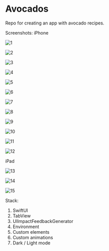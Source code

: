 # Avocados
Repo for creating an app with avocado recipes. 


Screenshots:
iPhone

![1](https://user-images.githubusercontent.com/95411693/201335408-f067f70f-2490-4190-ae25-d4337ed1d044.png)

![2](https://user-images.githubusercontent.com/95411693/201335418-e552cfce-70c3-4497-bdbf-461b253813f5.png)

![3](https://user-images.githubusercontent.com/95411693/201335428-4a42da52-31ef-4643-96c0-6324d3d0d29b.png)

![4](https://user-images.githubusercontent.com/95411693/201335441-d20cd093-4aee-462e-a040-d883a1bcbadb.png)

![5](https://user-images.githubusercontent.com/95411693/201335454-065de883-1a9d-4d43-9a4e-84e66d53ba62.png)

![6](https://user-images.githubusercontent.com/95411693/201335473-9aa1b9e0-11c0-4eaf-85ff-f44563920648.png)

![7](https://user-images.githubusercontent.com/95411693/201335480-1b0fe472-eaa9-47be-a414-e88dfe881ebc.png)

![8](https://user-images.githubusercontent.com/95411693/201335490-5b9b6ff1-fcf0-4b5d-b1c4-db5c63945f08.png)

![9](https://user-images.githubusercontent.com/95411693/201335502-2595ccdb-afa1-4256-abc3-75ef801acf79.png)

![10](https://user-images.githubusercontent.com/95411693/201335507-c00f602f-b5a7-48c7-bd3b-922b43a43efe.png)

![11](https://user-images.githubusercontent.com/95411693/201335523-9688c729-c56c-45c6-861d-6e89e4cf0a52.png)

![12](https://user-images.githubusercontent.com/95411693/201335540-a0cfc2bd-af65-40f8-a601-aa6ff045d07c.png)


iPad

![13](https://user-images.githubusercontent.com/95411693/201335608-a1bf0c69-fbf3-4846-b49f-8ea72f23033f.png)

![14](https://user-images.githubusercontent.com/95411693/201335637-c2b411e8-16a8-47bd-bc6d-7194aecdc0c2.png)

![15](https://user-images.githubusercontent.com/95411693/201335646-dd76f9ae-d29e-4d24-8d74-a39f77673e82.png)


Stack: 
1. SwiftUI
2. TabView
3. UIImpactFeedbackGenerator
4. Environment
5. Custom elements
6. Custom animations
7. Dark / Light mode

